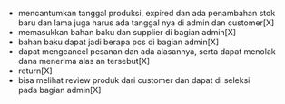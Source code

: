 - mencantumkan tanggal produksi, expired dan ada penambahan stok baru dan lama juga harus ada tanggal nya di admin dan customer[X]
- memasukkan bahan baku dan supplier di bagian admin[X]
- bahan baku dapat jadi berapa pcs di bagian admin[X]
- dapat mengcancel pesanan dan ada alasannya, serta dapat menolak dana menerima alas an tersebut[X]
- return[X]
- bisa melihat review produk dari customer dan dapat di seleksi pada bagian admin[X]
